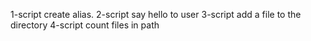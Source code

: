 1-script create alias.
2-script say hello to user
3-script add a file to the directory
4-script count files in path
